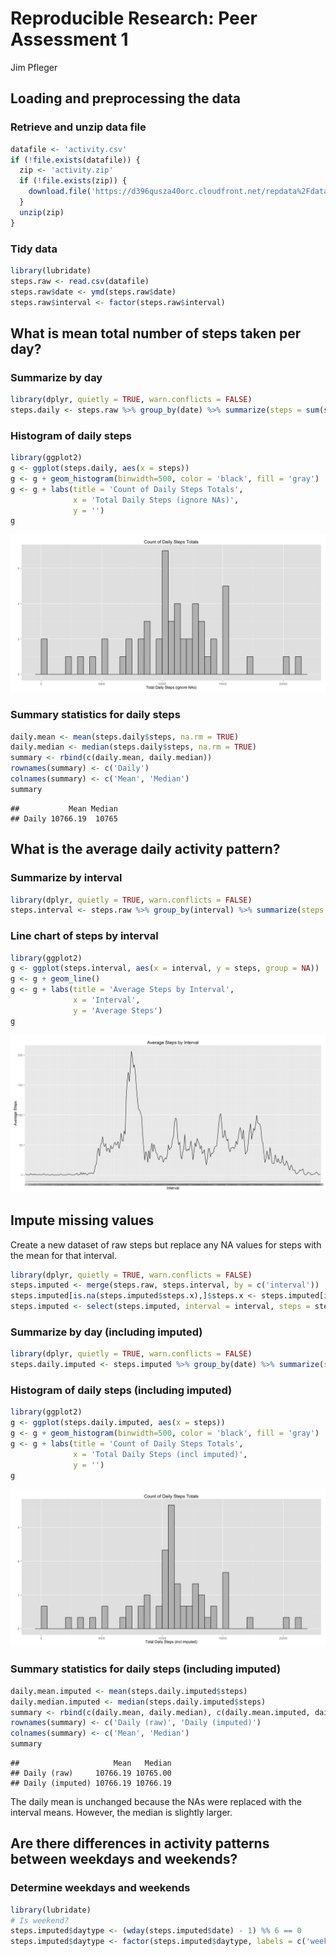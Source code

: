 # Reproducible Research: Peer Assessment 1
Jim Pfleger  


## Loading and preprocessing the data

### Retrieve and unzip data file


```r
datafile <- 'activity.csv'
if (!file.exists(datafile)) {
  zip <- 'activity.zip'
  if (!file.exists(zip)) {
    download.file('https://d396qusza40orc.cloudfront.net/repdata%2Fdata%2Factivity.zip', zip, method = 'libcurl')
  }
  unzip(zip)
}
```

### Tidy data


```r
library(lubridate)
steps.raw <- read.csv(datafile)
steps.raw$date <- ymd(steps.raw$date)
steps.raw$interval <- factor(steps.raw$interval)
```


## What is mean total number of steps taken per day?

### Summarize by day


```r
library(dplyr, quietly = TRUE, warn.conflicts = FALSE)
steps.daily <- steps.raw %>% group_by(date) %>% summarize(steps = sum(steps))
```

### Histogram of daily steps


```r
library(ggplot2)
g <- ggplot(steps.daily, aes(x = steps))
g <- g + geom_histogram(binwidth=500, color = 'black', fill = 'gray')
g <- g + labs(title = 'Count of Daily Steps Totals',
              x = 'Total Daily Steps (ignore NAs)',
              y = '')
g
```

![](PA1_template_files/figure-html/unnamed-chunk-4-1.png) 

### Summary statistics for daily steps


```r
daily.mean <- mean(steps.daily$steps, na.rm = TRUE)
daily.median <- median(steps.daily$steps, na.rm = TRUE)
summary <- rbind(c(daily.mean, daily.median))
rownames(summary) <- c('Daily')
colnames(summary) <- c('Mean', 'Median')
summary
```

```
##           Mean Median
## Daily 10766.19  10765
```

## What is the average daily activity pattern?

### Summarize by interval


```r
library(dplyr, quietly = TRUE, warn.conflicts = FALSE)
steps.interval <- steps.raw %>% group_by(interval) %>% summarize(steps = mean(steps, na.rm = TRUE))
```

### Line chart of steps by interval


```r
library(ggplot2)
g <- ggplot(steps.interval, aes(x = interval, y = steps, group = NA))
g <- g + geom_line()
g <- g + labs(title = 'Average Steps by Interval',
              x = 'Interval',
              y = 'Average Steps')
g
```

![](PA1_template_files/figure-html/unnamed-chunk-7-1.png) 

## Impute missing values

Create a new dataset of raw steps but replace any NA values for steps with the mean for that interval.


```r
library(dplyr, quietly = TRUE, warn.conflicts = FALSE)
steps.imputed <- merge(steps.raw, steps.interval, by = c('interval'))
steps.imputed[is.na(steps.imputed$steps.x),]$steps.x <- steps.imputed[is.na(steps.imputed$steps.x),]$steps.y
steps.imputed <- select(steps.imputed, interval = interval, steps = steps.x, date = date)
```

### Summarize by day (including imputed)


```r
library(dplyr, quietly = TRUE, warn.conflicts = FALSE)
steps.daily.imputed <- steps.imputed %>% group_by(date) %>% summarize(steps = sum(steps))
```

### Histogram of daily steps (including imputed)


```r
library(ggplot2)
g <- ggplot(steps.daily.imputed, aes(x = steps))
g <- g + geom_histogram(binwidth=500, color = 'black', fill = 'gray')
g <- g + labs(title = 'Count of Daily Steps Totals',
              x = 'Total Daily Steps (incl imputed)',
              y = '')
g
```

![](PA1_template_files/figure-html/unnamed-chunk-10-1.png) 

### Summary statistics for daily steps (including imputed)


```r
daily.mean.imputed <- mean(steps.daily.imputed$steps)
daily.median.imputed <- median(steps.daily.imputed$steps)
summary <- rbind(c(daily.mean, daily.median), c(daily.mean.imputed, daily.median.imputed))
rownames(summary) <- c('Daily (raw)', 'Daily (imputed)')
colnames(summary) <- c('Mean', 'Median')
summary
```

```
##                     Mean   Median
## Daily (raw)     10766.19 10765.00
## Daily (imputed) 10766.19 10766.19
```

The daily mean is unchanged because the NAs were replaced with the interval means. However, the median is slightly larger.

## Are there differences in activity patterns between weekdays and weekends?

### Determine weekdays and weekends


```r
library(lubridate)
# Is weekend?
steps.imputed$daytype <- (wday(steps.imputed$date) - 1) %% 6 == 0 
steps.imputed$daytype <- factor(steps.imputed$daytype, labels = c('weekday', 'weekend'))
```

